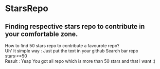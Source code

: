 # StarsRepo
## Finding respective stars repo to contribute in your comfortable zone.<br>
   How to find 50 stars repo to contribute a favourote repo?<br>
   Uh' It simple way : Just put the text in your github Search bar repo  stars:>=50 <br>
   Result : Yeap You got all repo which is more than 50 stars and that I want :)
